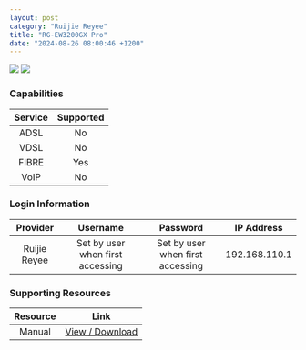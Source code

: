 ```yaml
---
layout: post
category: "Ruijie Reyee"
title: "RG-EW3200GX Pro"
date: "2024-08-26 08:00:46 +1200"
---
```

<img src="https://thetechgeeks.co.nz/cdn/shop/products/the-tech-geeks-ruijie-reyee-RG-EW3200GXPRO_front_2048x2048.jpg?v=1682554976" class="modem_image">
<img src="https://thetechgeeks.co.nz/cdn/shop/products/the-tech-geeks-ruijie-reyee-RG-EW3200GXPRO_side_2048x2048.jpg?v=1682554976" class="modem_image">

### Capabilities

| Service | Supported |
| :-: | :-: |
| ADSL | No |
| VDSL | No |
| FIBRE | Yes |
| VoIP | No |

### Login Information

| Provider | Username | Password | IP Address |
| :-: | :-: | :-: | :-: |
| Ruijie Reyee | Set by user when first accessing | Set by user when first accessing | 192.168.110.1 |

### Supporting Resources

| Resource | Link |
| :-: | :-: |
| Manual | [View / Download](https://www.ruijienetworks.com/resources/preview/77221/) |
